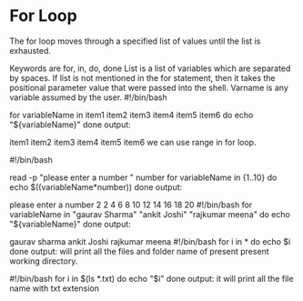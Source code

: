 <h1>For Loop</h1>
<p>
The for loop moves through a specified list of values until the list is exhausted.

Keywords are for, in, do, done
List is a list of variables which are separated by spaces. If list is not mentioned in the for statement, then it takes the positional parameter value that were passed into the shell.
Varname is any variable assumed by the user.
#!/bin/bash

for variableName in item1 item2 item3 item4 item5 item6
do
 echo "${variableName}"
done
output:

item1
item2
item3
item4
item5
item6
we can use range in for loop.

#!/bin/bash

read -p "please enter a number " number
for variableName in {1..10}
do
  echo $((variableName*number))
done
output:

please enter a number 2
2
4
6
8
10
12
14
16
18
20
#!/bin/bash
for variableName in "gaurav Sharma" "ankit Joshi" "rajkumar meena"
do
 echo "${variableName}"
done
output:

gaurav sharma
ankit Joshi
rajkumar meena
#!/bin/bash
for i in *
do
  echo $i
done
output: will print all the files and folder name of present present working directory.

#!/bin/bash
for i in $(ls *.txt)
do
  echo "$i"
done
output: it will print all the file name with txt extension
</p>